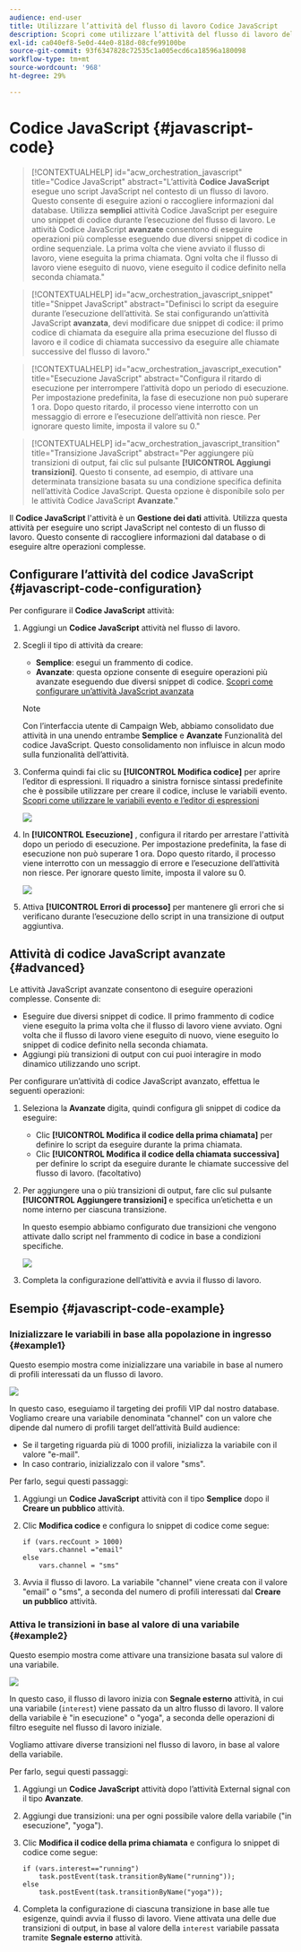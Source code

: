 ```yaml
---
audience: end-user
title: Utilizzare l’attività del flusso di lavoro Codice JavaScript
description: Scopri come utilizzare l’attività del flusso di lavoro del codice JavaScript
exl-id: ca040ef8-5e0d-44e0-818d-08cfe99100be
source-git-commit: 93f6347828c72535c1a005ecd6ca18596a180098
workflow-type: tm+mt
source-wordcount: '968'
ht-degree: 29%

---
```


# Codice JavaScript {#javascript-code}

>[!CONTEXTUALHELP]
>id="acw_orchestration_javascript"
>title="Codice JavaScript"
>abstract="L’attività **Codice JavaScript** esegue uno script JavaScript nel contesto di un flusso di lavoro. Questo consente di eseguire azioni o raccogliere informazioni dal database. Utilizza **semplici** attività Codice JavaScript per eseguire uno snippet di codice durante l’esecuzione del flusso di lavoro. Le attività Codice JavaScript **avanzate** consentono di eseguire operazioni più complesse eseguendo due diversi snippet di codice in ordine sequenziale. La prima volta che viene avviato il flusso di lavoro, viene eseguita la prima chiamata. Ogni volta che il flusso di lavoro viene eseguito di nuovo, viene eseguito il codice definito nella seconda chiamata."

>[!CONTEXTUALHELP]
>id="acw_orchestration_javascript_snippet"
>title="Snippet JavaScript"
>abstract="Definisci lo script da eseguire durante l’esecuzione dell’attività. Se stai configurando un’attività JavaScript **avanzata**, devi modificare due snippet di codice: il primo codice di chiamata da eseguire alla prima esecuzione del flusso di lavoro e il codice di chiamata successivo da eseguire alle chiamate successive del flusso di lavoro."

>[!CONTEXTUALHELP]
>id="acw_orchestration_javascript_execution"
>title="Esecuzione JavaScript"
>abstract="Configura il ritardo di esecuzione per interrompere l’attività dopo un periodo di esecuzione. Per impostazione predefinita, la fase di esecuzione non può superare 1 ora. Dopo questo ritardo, il processo viene interrotto con un messaggio di errore e l’esecuzione dell’attività non riesce. Per ignorare questo limite, imposta il valore su 0."

>[!CONTEXTUALHELP]
>id="acw_orchestration_javascript_transition"
>title="Transizione JavaScript"
>abstract="Per aggiungere più transizioni di output, fai clic sul pulsante **[!UICONTROL Aggiungi transizioni]**. Questo ti consente, ad esempio, di attivare una determinata transizione basata su una condizione specifica definita nell’attività Codice JavaScript. Questa opzione è disponibile solo per le attività Codice JavaScript **Avanzate**."

Il **Codice JavaScript** l&#39;attività è un **Gestione dei dati** attività. Utilizza questa attività per eseguire uno script JavaScript nel contesto di un flusso di lavoro. Questo consente di raccogliere informazioni dal database o di eseguire altre operazioni complesse.

## Configurare l’attività del codice JavaScript {#javascript-code-configuration}

Per configurare il **Codice JavaScript** attività:

1. Aggiungi un **Codice JavaScript** attività nel flusso di lavoro.

1. Scegli il tipo di attività da creare:

   * **Semplice**: esegui un frammento di codice.
   * **Avanzate**: questa opzione consente di eseguire operazioni più avanzate eseguendo due diversi snippet di codice. [Scopri come configurare un’attività JavaScript avanzata](#advanced)

   >[!NOTE]
   >
   >Con l’interfaccia utente di Campaign Web, abbiamo consolidato due attività in una unendo entrambe **Semplice** e **Avanzate** Funzionalità del codice JavaScript. Questo consolidamento non influisce in alcun modo sulla funzionalità dell’attività.

1. Conferma quindi fai clic su **[!UICONTROL Modifica codice]** per aprire l’editor di espressioni. Il riquadro a sinistra fornisce sintassi predefinite che è possibile utilizzare per creare il codice, incluse le variabili evento. [Scopri come utilizzare le variabili evento e l’editor di espressioni](../event-variables.md)

   ![](../assets/javascript-editor.png)

1. In **[!UICONTROL Esecuzione]** , configura il ritardo per arrestare l&#39;attività dopo un periodo di esecuzione. Per impostazione predefinita, la fase di esecuzione non può superare 1 ora. Dopo questo ritardo, il processo viene interrotto con un messaggio di errore e l’esecuzione dell’attività non riesce. Per ignorare questo limite, imposta il valore su 0.

   ![](../assets/javascript-config.png)

1. Attiva **[!UICONTROL Errori di processo]** per mantenere gli errori che si verificano durante l’esecuzione dello script in una transizione di output aggiuntiva.

## Attività di codice JavaScript avanzate {#advanced}

Le attività JavaScript avanzate consentono di eseguire operazioni complesse. Consente di:

* Eseguire due diversi snippet di codice. Il primo frammento di codice viene eseguito la prima volta che il flusso di lavoro viene avviato. Ogni volta che il flusso di lavoro viene eseguito di nuovo, viene eseguito lo snippet di codice definito nella seconda chiamata.
* Aggiungi più transizioni di output con cui puoi interagire in modo dinamico utilizzando uno script.

Per configurare un’attività di codice JavaScript avanzato, effettua le seguenti operazioni:

1. Seleziona la **Avanzate** digita, quindi configura gli snippet di codice da eseguire:

   * Clic **[!UICONTROL Modifica il codice della prima chiamata]** per definire lo script da eseguire durante la prima chiamata.
   * Clic **[!UICONTROL Modifica il codice della chiamata successiva]** per definire lo script da eseguire durante le chiamate successive del flusso di lavoro. (facoltativo)

1. Per aggiungere una o più transizioni di output, fare clic sul pulsante **[!UICONTROL Aggiungere transizioni]** e specifica un’etichetta e un nome interno per ciascuna transizione.

   In questo esempio abbiamo configurato due transizioni che vengono attivate dallo script nel frammento di codice in base a condizioni specifiche.

   ![](../assets/javascript-transitions.png)

1. Completa la configurazione dell’attività e avvia il flusso di lavoro.

## Esempio {#javascript-code-example}

### Inizializzare le variabili in base alla popolazione in ingresso {#example1}

Questo esempio mostra come inizializzare una variabile in base al numero di profili interessati da un flusso di lavoro.

![](../assets/javascript-example1.png)

In questo caso, eseguiamo il targeting dei profili VIP dal nostro database. Vogliamo creare una variabile denominata &quot;channel&quot; con un valore che dipende dal numero di profili target dell’attività Build audience:

* Se il targeting riguarda più di 1000 profili, inizializza la variabile con il valore &quot;e-mail&quot;.
* In caso contrario, inizializzalo con il valore &quot;sms&quot;.

Per farlo, segui questi passaggi:

1. Aggiungi un **Codice JavaScript** attività con il tipo **Semplice** dopo il **Creare un pubblico** attività.

1. Clic **Modifica codice** e configura lo snippet di codice come segue:

   ```
   if (vars.recCount > 1000)
       vars.channel ="email"
   else
       vars.channel = "sms"
   ```

1. Avvia il flusso di lavoro. La variabile &quot;channel&quot; viene creata con il valore &quot;email&quot; o &quot;sms&quot;, a seconda del numero di profili interessati dal **Creare un pubblico** attività.

### Attiva le transizioni in base al valore di una variabile {#example2}

Questo esempio mostra come attivare una transizione basata sul valore di una variabile.

![](../assets/javascript-example2-transitions.png)

In questo caso, il flusso di lavoro inizia con **Segnale esterno** attività, in cui una variabile (`interest`) viene passato da un altro flusso di lavoro. Il valore della variabile è &quot;in esecuzione&quot; o &quot;yoga&quot;, a seconda delle operazioni di filtro eseguite nel flusso di lavoro iniziale.

Vogliamo attivare diverse transizioni nel flusso di lavoro, in base al valore della variabile.

Per farlo, segui questi passaggi:

1. Aggiungi un **Codice JavaScript** attività dopo l’attività External signal con il tipo **Avanzate**.

1. Aggiungi due transizioni: una per ogni possibile valore della variabile (&quot;in esecuzione&quot;, &quot;yoga&quot;).

1. Clic **Modifica il codice della prima chiamata** e configura lo snippet di codice come segue:

   ```
   if (vars.interest=="running")
       task.postEvent(task.transitionByName("running"));
   else
       task.postEvent(task.transitionByName("yoga"));
   ```

1. Completa la configurazione di ciascuna transizione in base alle tue esigenze, quindi avvia il flusso di lavoro. Viene attivata una delle due transizioni di output, in base al valore della `interest` variabile passata tramite **Segnale esterno** attività.
